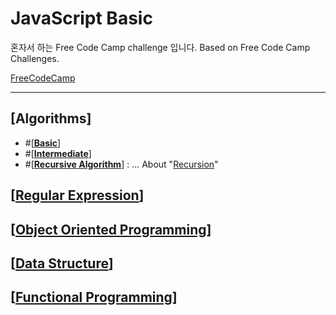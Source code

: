 # **JavaScript Basic**

 혼자서 하는 Free Code Camp challenge 입니다.
 Based on Free Code Camp Challenges.
 
 [FreeCodeCamp](https://www.freecodecamp.org)

 <hr/> 


## **[Algorithms]**
 - #[**[Basic](./Docs/BasicAlgorithms.md)**]
 - #[**[Intermediate](./Doc/IntermediateAlgorithms.md)**]
 - #[**[Recursive Algorithm](./Docs/recursion.js)**] : ... About "[Recursion](./Docs/recursion.md)"  
## [**[Regular Expression](./Docs/RegExp.md)**]
## [**[Object Oriented Programming](./Docs/OOB.md)**]
## [**[Data Structure](./Docs/DataStructure.md)**]
## [**[Functional Programming](./Docs/JS_Functional_Programming.md)**]
